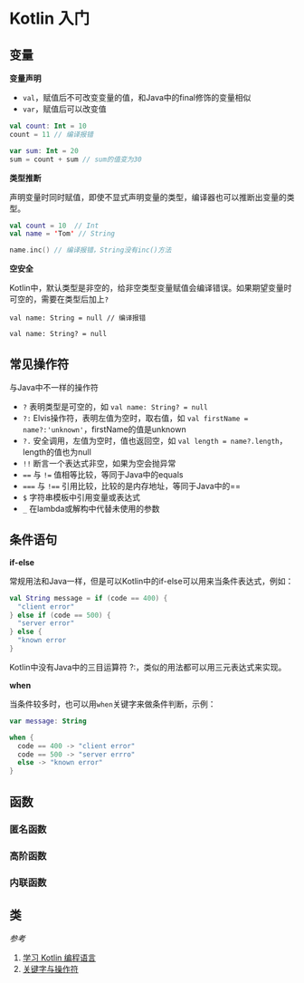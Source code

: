 # Kotlin 入门

## 变量

**变量声明**

- `val`，赋值后不可改变变量的值，和Java中的final修饰的变量相似
- `var`，赋值后可以改变值

```kotlin
val count: Int = 10
count = 11 // 编译报错

var sum: Int = 20
sum = count + sum // sum的值变为30
```

**类型推断**

声明变量时同时赋值，即使不显式声明变量的类型，编译器也可以推断出变量的类型。

```kotlin
val count = 10  // Int
val name = 'Tom' // String 

name.inc() // 编译报错，String没有inc()方法
```

**空安全**

Kotlin中，默认类型是非空的，给非空类型变量赋值会编译错误。如果期望变量时可空的，需要在类型后加上`?`

```
val name: String = null // 编译报错

val name: String? = null
```

## 常见操作符

与Java中不一样的操作符

- `?` 表明类型是可空的，如 `val name: String? = null`
- `?:` Elvis操作符，表明左值为空时，取右值，如 `val firstName = name?:'unknown'`，firstName的值是unknown
- `?.` 安全调用，左值为空时，值也返回空，如 `val length = name?.length`，length的值也为null
- `!!` 断言一个表达式非空，如果为空会抛异常
- `==` 与 `!=` 值相等比较，等同于Java中的equals
- `===` 与 `!==` 引用比较，比较的是内存地址，等同于Java中的==
- `$` 字符串模板中引用变量或表达式
- `_` 在lambda或解构中代替未使用的参数

## 条件语句

**if-else**

常规用法和Java一样，但是可以Kotlin中的if-else可以用来当条件表达式，例如：

```kotlin
val String message = if (code == 400) {
  "client error"
} else if (code == 500) {
  "server error"
} else {
  "known error
}
```

Kotlin中没有Java中的三目运算符 ?:，类似的用法都可以用三元表达式来实现。

**when**

当条件较多时，也可以用`when`关键字来做条件判断，示例：

```kotlin
var message: String

when {
  code == 400 -> "client error"
  code == 500 -> "server errro"
  else -> "known error"
}
```

## 函数

### 匿名函数

### 高阶函数

### 内联函数

## 类


*参考*

1. [学习 Kotlin 编程语言](https://developer.android.google.cn/kotlin/learn?hl=zh-cn)
2. [关键字与操作符](https://book.kotlincn.net/text/keyword-reference.html)